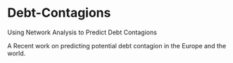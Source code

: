 # Debt-Contagions
Using Network Analysis to Predict Debt Contagions

A Recent work on predicting potential debt contagion in the Europe and the world.
